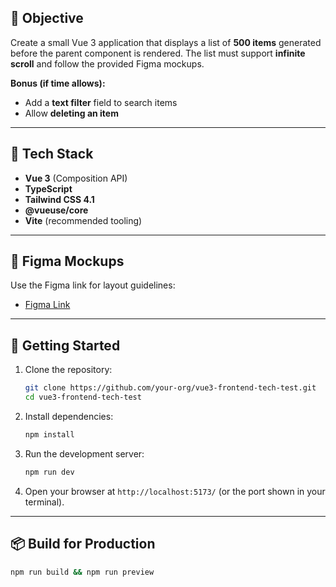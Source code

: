 ## 🎯 Objective
Create a small Vue 3 application that displays a list of **500 items** generated before the parent component is rendered. The list must support **infinite scroll** and follow the provided Figma mockups.

**Bonus (if time allows):**
- Add a **text filter** field to search items
- Allow **deleting an item**

---

## 🧰 Tech Stack
- **Vue 3** (Composition API)
- **TypeScript**
- **Tailwind CSS 4.1**
- **@vueuse/core**
- **Vite** (recommended tooling)

---

## 📐 Figma Mockups
Use the Figma link for layout guidelines:
- [Figma Link](https://www.figma.com/file/REPLACE_WITH_YOUR_LINK)

---

## 🚀 Getting Started
1. Clone the repository:
   ```bash
   git clone https://github.com/your-org/vue3-frontend-tech-test.git
   cd vue3-frontend-tech-test
   ```
2. Install dependencies:
   ```bash
   npm install
   ```
3. Run the development server:
   ```bash
   npm run dev
   ```
4. Open your browser at `http://localhost:5173/` (or the port shown in your terminal).

---

## 📦 Build for Production
```bash
npm run build && npm run preview
```
